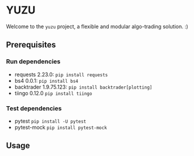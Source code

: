 # YUZU

Welcome to the `yuzu` project, a flexible and modular algo-trading solution. :)

## Prerequisites

### Run dependencies
- requests 2.23.0: `pip install requests`
- bs4 0.0.1: `pip install bs4`
- backtrader 1.9.75.123: `pip install backtrader[plotting]`
- tiingo 0.12.0 `pip install tiingo`

### Test dependencies
- pytest `pip install -U pytest`
- pytest-mock `pip install pytest-mock`
        

## Usage


